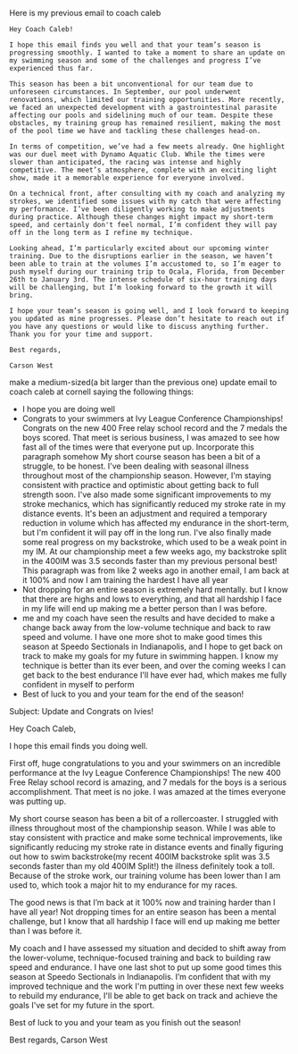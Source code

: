 Here is my previous email to coach caleb

```
Hey Coach Caleb!

I hope this email finds you well and that your team’s season is progressing smoothly. I wanted to take a moment to share an update on my swimming season and some of the challenges and progress I’ve experienced thus far.

This season has been a bit unconventional for our team due to unforeseen circumstances. In September, our pool underwent renovations, which limited our training opportunities. More recently, we faced an unexpected development with a gastrointestinal parasite affecting our pools and sidelining much of our team. Despite these obstacles, my training group has remained resilient, making the most of the pool time we have and tackling these challenges head-on.

In terms of competition, we’ve had a few meets already. One highlight was our duel meet with Dynamo Aquatic Club. While the times were slower than anticipated, the racing was intense and highly competitive. The meet’s atmosphere, complete with an exciting light show, made it a memorable experience for everyone involved.

On a technical front, after consulting with my coach and analyzing my strokes, we identified some issues with my catch that were affecting my performance. I’ve been diligently working to make adjustments during practice. Although these changes might impact my short-term speed, and certainly don't feel normal, I’m confident they will pay off in the long term as I refine my technique.

Looking ahead, I’m particularly excited about our upcoming winter training. Due to the disruptions earlier in the season, we haven’t been able to train at the volumes I’m accustomed to, so I’m eager to push myself during our training trip to Ocala, Florida, from December 26th to January 3rd. The intense schedule of six-hour training days will be challenging, but I’m looking forward to the growth it will bring.

I hope your team’s season is going well, and I look forward to keeping you updated as mine progresses. Please don’t hesitate to reach out if you have any questions or would like to discuss anything further. Thank you for your time and support.

Best regards,

Carson West
```


make a medium-sized(a bit larger than the previous one) update email to coach caleb at cornell saying the following things:
- I hope you are doing well
- Congrats to your swimmers at Ivy League Conference Championships! Congrats on the new 400 Free relay school record and the 7 medals the boys scored. That meet is serious business, I was amazed to see how fast all of the times were that everyone put up.
Incorporate this paragraph somehow
My short course season has been a bit of a struggle, to be honest. I've been dealing with seasonal illness throughout most of the championship season. However, I'm staying consistent with practice and optimistic about getting back to full strength soon. I've also made some significant improvements to my stroke mechanics, which has significantly reduced my stroke rate in my distance events. It's been an adjustment and required a temporary reduction in volume which has affected my endurance in the short-term, but I'm confident it will pay off in the long run. I've also finally made some real progress on my backstroke, which used to be a weak point in my IM. At our championship meet a few weeks ago, my backstroke split in the 400IM was 3.5 seconds faster than my previous personal best!
This paragraph was from like 2 weeks ago in another email, I am back at it 100% and now I am training the hardest I have all year
- Not dropping for an entire season is extremely hard mentally. but I know that there are highs and lows to everything, and that all hardship I face in my life will end up making me a better person than I was before.
- me and my coach have seen the results and have decided to make a change back away from the low-volume technique and back to raw speed and volume. I have one more shot to make good times this season at Speedo Sectionals in Indianapolis, and I hope to get back on track to make my goals for my future in swimming happen. I know my technique is better than its ever been, and over the coming weeks I can get back to the best endurance I'll have ever had, which makes me fully confident in myself to perform
- Best of luck to you and your team for the end of the season!




Subject: Update and Congrats on Ivies!

Hey Coach Caleb,

I hope this email finds you doing well.

First off, huge congratulations to you and your swimmers on an incredible performance at the Ivy League Conference Championships! The new 400 Free Relay school record is amazing, and 7 medals for the boys is a serious accomplishment. That meet is no joke. I was amazed at the times everyone was putting up. 

My short course season has been a bit of a rollercoaster.  I struggled with illness throughout most of the championship season.  While I was able to stay consistent with practice and make some technical improvements, like significantly reducing my stroke rate in distance events and finally figuring out how to swim backstroke(my recent 400IM backstroke split was 3.5 seconds faster than my old 400IM Split!) the illness definitely took a toll.  Because of the stroke work, our training volume has been lower than I am used to, which took a major hit to my endurance for my races.

The good news is that I’m back at it 100% now and training harder than I have all year!  Not dropping times for an entire season has been a mental challenge, but I know that all hardship I face will end up making me better than I was before it.

My coach and I have assessed my situation and decided to shift away from the lower-volume, technique-focused training and back to building raw speed and endurance.  I have one last shot to put up some good times this season at Speedo Sectionals in Indianapolis.  I’m confident that with my improved technique and the work I'm putting in over these next few weeks to rebuild my endurance, I'll be able to get back on track and achieve the goals I've set for my  future in the sport.

Best of luck to you and your team as you finish out the season!

Best regards,
Carson West
